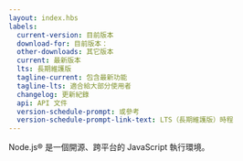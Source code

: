 ```yaml
---
layout: index.hbs
labels:
  current-version: 目前版本
  download-for: 目前版本：
  other-downloads: 其它版本
  current: 最新版本
  lts: 長期維護版
  tagline-current: 包含最新功能
  tagline-lts: 適合給大部分使用者
  changelog: 更新紀錄
  api: API 文件
  version-schedule-prompt: 或參考
  version-schedule-prompt-link-text: LTS（長期維護版）時程
---
```


Node.js® 是一個開源、跨平台的 JavaScript 執行環境。
